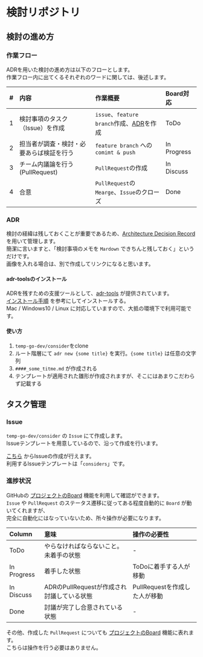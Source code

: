 # 検討リポジトリ

## 検討の進め方

### 作業フロー
ADRを用いた検討の進め方は以下のフローとします。  
作業フロー内に出てくるそれぞれのワードに関しては、後述します。

|#|内容|作業概要|Board対応|
|:---|:---|:---|:---|
|1|検討事項のタスク（Issue）を作成|`issue`、`feature branch`作成、[ADR](#ADR)を作成|ToDo|
|2|担当者が調査・検討・必要あらば検証を行う|`feature branch` への `comimt & push` |In Progress|
|3|チーム内議論を行う(PullRequest)|`PullRequest`の作成|In Discuss|
|4|合意|`PullRequest`の`Mearge`、`Issue`のクローズ|Done|

### ADR
検討の経緯は残しておくことが重要であるため、[Architecture Decision Record](http://thinkrelevance.com/blog/2011/11/15/documenting-architecture-decisions) を用いて管理します。  
簡潔に言いますと、「検討事項のメモを `Mardown` できちんと残しておく」というだけです。  
画像を入れる場合は、別で作成してリンクになると思います。

#### adr-toolsのインストール
ADRを残すための支援ツールとして、[adr-tools](https://github.com/npryce/adr-tools) が提供されています。  
[インストール手順](https://github.com/npryce/adr-tools/blob/master/INSTALL.md) を参考にしてインストールする。  
Mac / Windows10 / Linux に対応していますので、大抵の環境下で利用可能です。  

#### 使い方
1. `temp-go-dev/consider`をclone
1. ルート階層にて `adr new {some title}` を実行。`{some title}` は任意の文字列
1. `####_some_titme.md` が作成される
1. テンプレートが適用された雛形が作成されますが、そこにはあまりこだわらず記載する


## タスク管理

### Issue
`temp-go-dev/consider` の `Issue` にて作成します。  
Issueテンプレートを用意しているので、沿って作成を行います。

[こちら](https://github.com/temp-go-dev/consider/issues/new/choose) からIssueの作成が行えます。  
利用するIssueテンプレートは「`considers`」です。

### 進捗状況 
GitHubの [プロジェクトのBoard](https://github.com/orgs/temp-go-dev/projects/1) 機能を利用して確認ができます。  
`Issue` や `PullRequest` のステータス遷移に従ってある程度自動的に `Board` が動いてくれますが、  
完全に自動化にはなっていないため、所々操作が必要になります。

|Column|意味|操作の必要性|
|:---|:---|:---|
|ToDo|やらなければならないこと。未着手の状態|-|
|In Progress|着手した状態|ToDoに着手する人が移動|
|In Discuss|ADRのPullRequestが作成され討議している状態|PullRequestを作成した人が移動|
|Done|討議が完了し合意されている状態|-|

その他、作成した `PullRequest` についても  [プロジェクトのBoard](https://github.com/orgs/temp-go-dev/projects/1) 機能に表れます。  
こちらは操作を行う必要はありません。
